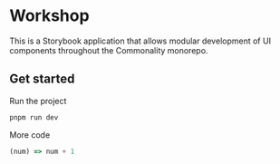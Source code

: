 # Workshop

This is a Storybook application that allows modular development of UI components throughout the Commonality monorepo.

## Get started
Run the project

```bash
pnpm run dev
```

More code

```javascript
(num) => num + 1
```